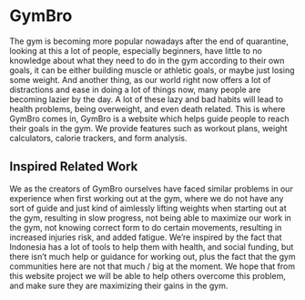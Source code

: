 # GymBro

  The gym is becoming more popular nowadays after the end of quarantine, looking at this a lot of people, especially beginners, have little to no knowledge about what they need to do in the gym according to their own goals, it can be either building muscle or athletic goals, or maybe just losing some weight. And another thing, as our world right now offers a lot of distractions and ease in doing a lot of things now, many people are becoming lazier by the day. A lot of these lazy and bad habits will lead to health problems, being overweight, and even death related. This is where GymBro comes in, GymBro is a website which helps guide people to reach their goals in the gym. We provide features such as workout plans, weight calculators, calorie trackers, and form analysis.

## Inspired Related Work

We as the creators of GymBro ourselves have faced similar problems in our experience when first working out at the gym, where we do not have any sort of guide and just kind of aimlessly lifting weights when starting out at the gym, resulting in slow progress, not being able to maximize our work in the gym, not knowing correct form to do certain movements, resulting in increased injuries risk, and added fatigue. We’re inspired by the fact that Indonesia has a lot of tools to help them with health, and social funding, but there isn’t much help or guidance for working out, plus the fact that the gym communities here are not that much / big at the moment. We hope that from this website project we will be able to help others overcome this problem, and make sure they are maximizing their gains in the gym. 
